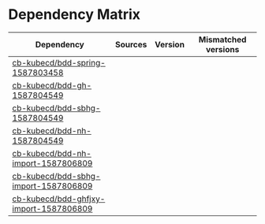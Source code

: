 # Dependency Matrix

Dependency | Sources | Version | Mismatched versions
---------- | ------- | ------- | -------------------
[cb-kubecd/bdd-spring-1587803458](https://github.com/cb-kubecd/bdd-spring-1587803458.git) |  | []() | 
[cb-kubecd/bdd-gh-1587804549](https://github.com/cb-kubecd/bdd-gh-1587804549.git) |  | []() | 
[cb-kubecd/bdd-sbhg-1587804549](https://github.com/cb-kubecd/bdd-sbhg-1587804549.git) |  | []() | 
[cb-kubecd/bdd-nh-1587804549](https://github.com/cb-kubecd/bdd-nh-1587804549.git) |  | []() | 
[cb-kubecd/bdd-nh-import-1587806809](https://github.com/cb-kubecd/bdd-nh-import-1587806809.git) |  | []() | 
[cb-kubecd/bdd-sbhg-import-1587806809](https://github.com/cb-kubecd/bdd-sbhg-import-1587806809.git) |  | []() | 
[cb-kubecd/bdd-ghfjxy-import-1587806809](https://github.com/cb-kubecd/bdd-ghfjxy-import-1587806809.git) |  | []() | 
